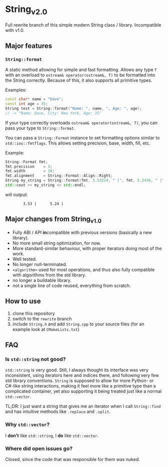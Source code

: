 # String<sub>v2.0</sub>

Full rewrite branch of this simple modern String class / library. Incompatible with v1.0.

## Major features

### `String::format`
A static method allowing for simple and fast formatting. Allows any type `T` with an overload to `ostream& operator(ostream&, T)` to be formatted into the String correctly.
Because of this, it also supports all primitive types.

Examples: 

```cpp
const char* name = "Dave";
const int age = 35;
String test = String::format("Name: ", name, ", Age: ", age);
// -> "Name: Dave, City: New York, Age: 35"
```

If your type correctly overloads `ostream& operator(ostream&, T)`, you can pass your type to `String::format`.

You can pass a `String::Format` instance to set formatting options similar to `std::ios::fmtflags`. This allows setting precision, base, width, fill, etc.

Example:
```cpp
String::Format fmt;
fmt.precision    = 3;
fmt.width        = 10;
fmt.alignment    = String::Format::Align::Right;
String my_string = String::format(fmt, 3.53214, " |", fmt, 5.2436, " |");
std::cout << my_string << std::endl;
```
will output:
```
        3.53 |      5.24 |
```

## Major changes from String<sub>v1.0</sub>

* Fully ABI / API **in**compatible with previous versions (basically a new library).
* No more small string optimization, for now.
* More standard-similar behaviour, with proper iterators doing most of the work.
* Well tested.
* No longer null-terminated.
* `<algorithm>` used for most operations, and thus also fully compatible with algorithms from the std library.
* no longer a buildable library. 
* not a single line of code reused, everything from scratch.

## How to use

1. clone this repository
2. switch to the `rewrite` branch
3. include `String.h` and add `String.cpp` to your source files (for an example look at `CMakeLists.txt`)

## FAQ

### Is `std::string` not good?

`std::string` is very good. Still, I always thought its interface was very inconsistent, using iterators here and indices there, and following very few std library conventions.
`String` is supposed to allow for more Python- or C#-like string interactions, making it feel more like a primitive type than a complicated container, yet also supporting it being treated just like a normal `std::vector`.

TL;DR: I just want a string that gives me an iterator when I call `String::find` and has intuitive methods like `.replace` and `.split`.

### Why `std::vector`?
I **don't** like `std::string`, I **do** like `std::vector`. 

### Where did open issues go?

Closed, since the code that was responsible for them was nuked. 
